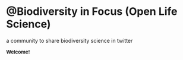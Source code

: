 # @Biodiversity in Focus (Open Life Science)
a community to share biodiversity science in twitter

<font size=2><b>Welcome!</b></font>
